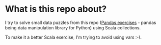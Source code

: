 # What is this repo about?

I try to solve small data puzzles from this repo ([Pandas exercises](https://github.com/guipsamora/pandas_exercises) - pandas being data manipulation library for Python) using Scala collections.

To make it a better Scala exercise, I'm trying to avoid using vars :-).
